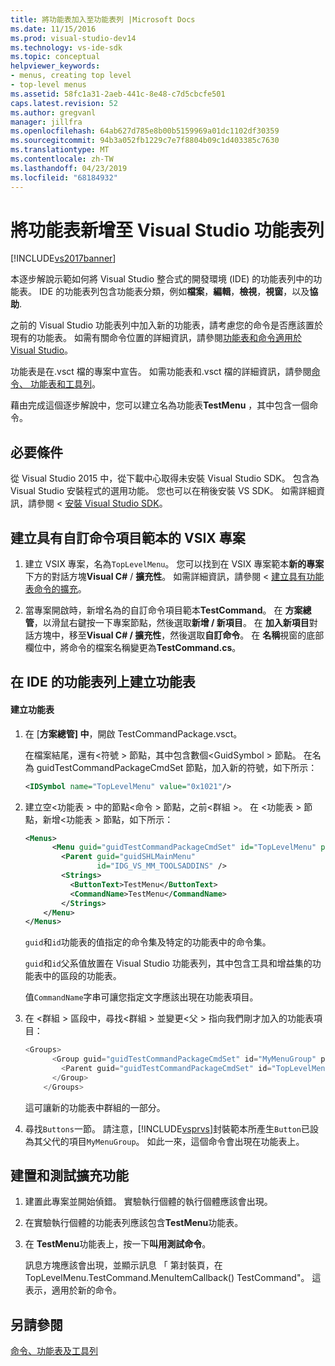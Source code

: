 ```yaml
---
title: 將功能表加入至功能表列 |Microsoft Docs
ms.date: 11/15/2016
ms.prod: visual-studio-dev14
ms.technology: vs-ide-sdk
ms.topic: conceptual
helpviewer_keywords:
- menus, creating top level
- top-level menus
ms.assetid: 58fc1a31-2aeb-441c-8e48-c7d5cbcfe501
caps.latest.revision: 52
ms.author: gregvanl
manager: jillfra
ms.openlocfilehash: 64ab627d785e8b00b5159969a01dc1102df30359
ms.sourcegitcommit: 94b3a052fb1229c7e7f8804b09c1d403385c7630
ms.translationtype: MT
ms.contentlocale: zh-TW
ms.lasthandoff: 04/23/2019
ms.locfileid: "68184932"
---
```

# <a name="adding-a-menu-to-the-visual-studio-menu-bar"></a>將功能表新增至 Visual Studio 功能表列
[!INCLUDE[vs2017banner](../includes/vs2017banner.md)]

本逐步解說示範如何將 Visual Studio 整合式的開發環境 (IDE) 的功能表列中的功能表。 IDE 的功能表列包含功能表分類，例如**檔案**，**編輯**，**檢視**，**視窗**，以及**協助**.

 之前的 Visual Studio 功能表列中加入新的功能表，請考慮您的命令是否應該置於現有的功能表。 如需有關命令位置的詳細資訊，請參閱[功能表和命令適用於 Visual Studio](../extensibility/ux-guidelines/menus-and-commands-for-visual-studio.md)。

 功能表是在.vsct 檔的專案中宣告。 如需功能表和.vsct 檔的詳細資訊，請參閱[命令、 功能表和工具列](../extensibility/internals/commands-menus-and-toolbars.md)。

 藉由完成這個逐步解說中，您可以建立名為功能表**TestMenu** ，其中包含一個命令。

## <a name="prerequisites"></a>必要條件
 從 Visual Studio 2015 中，從下載中心取得未安裝 Visual Studio SDK。 包含為 Visual Studio 安裝程式的選用功能。 您也可以在稍後安裝 VS SDK。 如需詳細資訊，請參閱 <<c0> [ 安裝 Visual Studio SDK](../extensibility/installing-the-visual-studio-sdk.md)。

## <a name="creating-a-vsix-project-that-has-a-custom-command-item-template"></a>建立具有自訂命令項目範本的 VSIX 專案

1. 建立 VSIX 專案，名為`TopLevelMenu`。 您可以找到在 VSIX 專案範本**新的專案**下方的對話方塊**Visual C#**  / **擴充性**。  如需詳細資訊，請參閱 <<c0> [ 建立具有功能表命令的擴充](../extensibility/creating-an-extension-with-a-menu-command.md)。

2. 當專案開啟時，新增名為的自訂命令項目範本**TestCommand**。 在 **方案總管**，以滑鼠右鍵按一下專案節點，然後選取**新增 / 新項目**。 在 **加入新項目**對話方塊中，移至**Visual C# / 擴充性**，然後選取**自訂命令**。 在 **名稱**視窗的底部欄位中，將命令的檔案名稱變更為**TestCommand.cs**。

## <a name="creating-a-menu-on-the-ide-menu-bar"></a>在 IDE 的功能表列上建立功能表

#### <a name="to-create-a-menu"></a>建立功能表

1. 在 [**方案總管] 中**，開啟 TestCommandPackage.vsct。

     在檔案結尾，還有\<符號 > 節點，其中包含數個\<GuidSymbol > 節點。 在名為 guidTestCommandPackageCmdSet 節點，加入新的符號，如下所示：

    ```xml
    <IDSymbol name="TopLevelMenu" value="0x1021"/>
    ```

2. 建立空\<功能表 > 中的節點\<命令 > 節點，之前\<群組 >。 在 \<功能表 > 節點，新增\<功能表 > 節點，如下所示：

    ```xml
    <Menus>
          <Menu guid="guidTestCommandPackageCmdSet" id="TopLevelMenu" priority="0x700" type="Menu">
            <Parent guid="guidSHLMainMenu"
                    id="IDG_VS_MM_TOOLSADDINS" />
            <Strings>
              <ButtonText>TestMenu</ButtonText>
              <CommandName>TestMenu</CommandName>
            </Strings>
        </Menu>
    </Menus>
    ```

     `guid`和`id`功能表的值指定的命令集及特定的功能表中的命令集。

     `guid`和`id`父系值放置在 Visual Studio 功能表列，其中包含工具和增益集的功能表中的區段的功能表。

     值`CommandName`字串可讓您指定文字應該出現在功能表項目。

3. 在 \<群組 > 區段中，尋找\<群組 > 並變更\<父 > 指向我們剛才加入的功能表項目：

    ```csharp
    <Groups>
          <Group guid="guidTestCommandPackageCmdSet" id="MyMenuGroup" priority="0x0600">
            <Parent guid="guidTestCommandPackageCmdSet" id="TopLevelMenu"/>
          </Group>
        </Groups>
    ```

     這可讓新的功能表中群組的一部分。

4. 尋找`Buttons`一節。 請注意，[!INCLUDE[vsprvs](../includes/vsprvs-md.md)]封裝範本所產生`Button`已設為其父代的項目`MyMenuGroup`。 如此一來，這個命令會出現在功能表上。

## <a name="building-and-testing-the-extension"></a>建置和測試擴充功能

1. 建置此專案並開始偵錯。 實驗執行個體的執行個體應該會出現。

2. 在實驗執行個體的功能表列應該包含**TestMenu**功能表。

3. 在  **TestMenu**功能表上，按一下**叫用測試命令**。

     訊息方塊應該會出現，並顯示訊息 「 第封裝頁，在 TopLevelMenu.TestCommand.MenuItemCallback() TestCommand"。 這表示，適用於新的命令。

## <a name="see-also"></a>另請參閱
 [命令、功能表及工具列](../extensibility/internals/commands-menus-and-toolbars.md)
